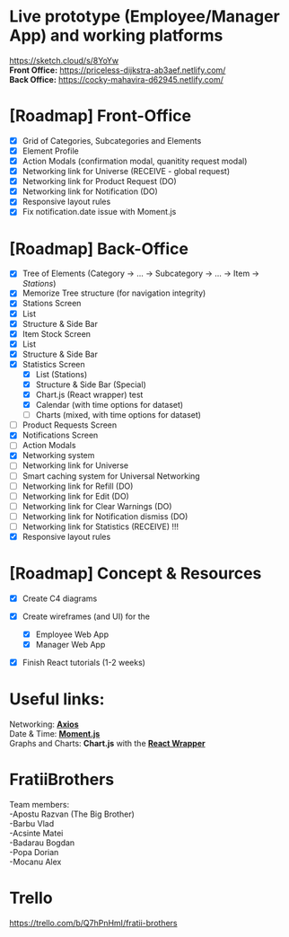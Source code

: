 # Live prototype (Employee/Manager App) and working platforms
https://sketch.cloud/s/8YoYw  
__Front Office:__ https://priceless-dijkstra-ab3aef.netlify.com/   
__Back Office:__ https://cocky-mahavira-d62945.netlify.com/   

# [Roadmap] Front-Office
- [x] Grid of Categories, Subcategories and Elements
- [x] Element Profile
- [x] Action Modals (confirmation modal, quanitity request modal)
- [x] Networking link for Universe (RECEIVE - global request)
- [x] Networking link for Product Request (DO)
- [x] Networking link for Notification (DO)
- [x] Responsive layout rules
- [x] Fix notification.date issue with Moment.js

# [Roadmap] Back-Office
- [x] Tree of Elements (Category -> ... -> Subcategory -> ... -> Item -> *Stations*)
- [x] Memorize Tree structure (for navigation integrity)
- [x] Stations Screen
 - [x] List
 - [x] Structure & Side Bar
- [x] Item Stock Screen
 - [x] List
 - [x] Structure & Side Bar
- [x] Statistics Screen
  - [x] List (Stations)
  - [x] Structure & Side Bar (Special)
  - [x] Chart.js (React wrapper) test
  - [x] Calendar (with time options for dataset)
  - [ ] Charts (mixed, with time options for dataset)
- [ ] Product Requests Screen
- [x] Notifications Screen
- [ ] Action Modals
- [x] Networking system
- [ ] Networking link for Universe
- [ ] Smart caching system for Universal Networking
- [ ] Networking link for Refill (DO)
- [ ] Networking link for Edit (DO)
- [ ] Networking link for Clear Warnings (DO)
- [ ] Networking link for Notification dismiss (DO)
- [ ] Networking link for Statistics (RECEIVE) !!!
- [x] Responsive layout rules

# [Roadmap] Concept & Resources
- [x] Create C4 diagrams
- [x] Create wireframes (and UI) for the
  - [X] Employee Web App
  - [x] Manager Web App
- [X] Finish React tutorials (1-2 weeks)


# Useful links:
Networking: [__Axios__](https://github.com/axios/axios)  
Date & Time: [__Moment.js__](https://momentjs.com/)    
Graphs and Charts: __Chart.js__ with the [__React Wrapper__](https://github.com/jerairrest/react-chartjs-2/)  

# FratiiBrothers
Team members: <br>-Apostu Razvan (The Big Brother)<br>
                   -Barbu Vlad<br>
                   -Acsinte Matei<br>
                   -Badarau Bogdan<br>
                   -Popa Dorian<br>
                   -Mocanu Alex<br>
                                      
# Trello
https://trello.com/b/Q7hPnHmI/fratii-brothers


